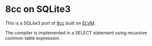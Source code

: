 # 8cc on SQLite3

This is a SQLite3 port of [8cc](https://github.com/rui314/8cc)
built on [ELVM](https://github.com/shinh/elvm).

The compiler is implemented in a SELECT statement
using recursive common table expression.


